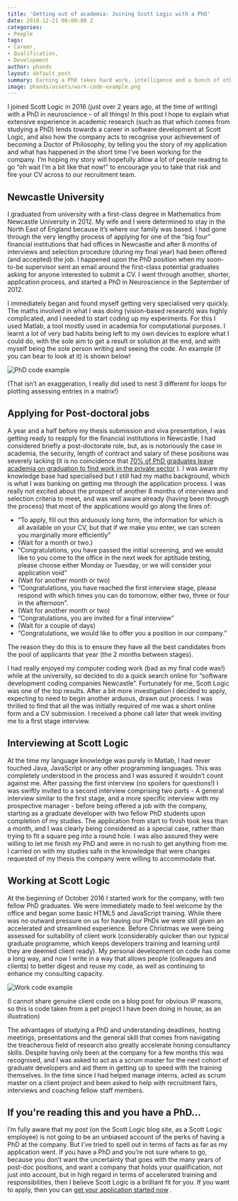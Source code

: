 ```yaml
---
title: 'Getting out of academia: Joining Scott Logic with a PhD'
date: 2018-12-21 00:00:00 Z
categories:
- People
tags:
- Career,
- Qualification,
- Development
author: phands
layout: default_post
summary: Earning a PhD takes hard work, intelligence and a bunch of other skills. In this post I expand on how I left academia after qualifying and was made to feel like my qualification was truly valued at Scott Logic.
image: phands/assets/work-code-example.png
---
```


I joined Scott Logic in 2016 (just over 2 years ago, at the time of writing) with a PhD in neuroscience – of all things! In this post I hope to explain what extensive experience in academic research (such as that which comes from studying a PhD) lends towards a career in software development at Scott Logic, and also how the company acts to recognise your achievement of becoming a Doctor of Philosophy, by telling you the story of my application and what has happened in the short time I’ve been working for the company. I’m hoping my story will hopefully allow a lot of people reading to go “oh wait I’m a bit like that now!” to encourage you to take that risk and fire your CV across to our recruitment team.

## Newcastle University

I graduated from university with a first-class degree in Mathematics from Newcastle University in 2012. My wife and I were determined to stay in the North East of England because it’s where our family was based. I had gone through the very lengthy process of applying for one of the “big four” financial institutions that had offices in Newcastle and after 8 months of interviews and selection procedure (during my final year) had been offered (and accepted) the job. I happened upon the PhD position when my soon-to-be supervisor sent an email around the first-class potential graduates asking for anyone interested to submit a CV. I went through another, shorter, application process, and started a PhD in Neuroscience in the September of 2012.

I immediately began and found myself getting very specialised very quickly. The maths involved in what I was doing (vision-based research) was highly complicated, and I needed to start coding up my experiments. For this I used Matlab, a tool mostly used in academia for computational purposes. I learnt a lot of very bad habits being left to my own devices to explore what I could do, with the sole aim to get a result or solution at the end, and with myself being the sole person writing and seeing the code. An example (if you can bear to look at it) is shown below!

![PhD code example]({{site.baseurl}}/phands/assets/phd-code-example.png)

(That isn’t an exaggeration, I really did used to nest 3 different for loops for plotting assessing entries in a matrix!)

## Applying for Post-doctoral jobs

A year and a half before my thesis submission and viva presentation, I was getting ready to reapply for the financial institutions in Newcastle. I had considered briefly a post-doctorate role, but, as is notoriously the case in academia, the security, length of contract and salary of these positions was severely lacking (it is no coincidence that [70% of PhD graduates leave academia on graduation to find work in the private sector](https://smartsciencecareer.com/become-a-professor/) ). I was aware my knowledge base had specialised but I still had my maths background, which is what I was banking on getting me through the application process. I was really not excited about the prospect of another 8 months of interviews and selection criteria to meet, and was well aware already (having been through the process) that most of the applications would go along the lines of:

-	“To apply, fill out this arduously long form, the information for which is all available on your CV, but that if we make you enter, we can screen you marginally more efficiently”
-	(Wait for a month or two.)
-	“Congratulations, you have passed the initial screening, and we would like to you come to the office in the next week for aptitude testing, please choose either Monday or Tuesday, or we will consider your application void”
-	(Wait for another month or two)
-	“Congratulations, you have reached the first interview stage, please respond with which times you can do tomorrow, either two, three or four in the afternoon”.
-	(Wait for another month or two)
-	“Congratulations, you are invited for a final interview”
-	(Wait for a couple of days)
-	“Congratulations, we would like to offer you a position in our company."

The reason they do this is to ensure they have all the best candidates from the pool of applicants that year (the 2 months between stages).

I had really enjoyed my computer coding work (bad as my final code was!) while at the university, so decided to do a quick search online for “software development coding companies Newcastle”. Fortunately for me, Scott Logic was one of the top results. After a bit more investigation I decided to apply, expecting to need to begin another arduous, drawn out process. I was thrilled to find that all the was initially required of me was a short online form and a CV submission. I received a phone call later that week inviting me to a first stage interview.

## Interviewing at Scott Logic

At the time my language knowledge was purely in Matlab, I had never touched Java, JavaScript or any other programming languages. This was completely understood in the process and I was assured it wouldn’t count against me. After passing the first interview (no spoilers for questions!) I was swiftly invited to a second interview comprising two parts - A general interview similar to the first stage, and a more specific interview with my prospective manager - before being offered a job with the company, starting as a graduate developer with two fellow PhD students upon completion of my studies. The application from start to finish took less than a month, and I was clearly being considered as a special case, rather than trying to fit a square peg into a round hole. I was also assured they were willing to let me finish my PhD and were in no rush to get anything from me. I carried on with my studies safe in the knowledge that were changes requested of my thesis the company were willing to accommodate that.

## Working at Scott Logic

At the beginning of October 2016 I started work for the company, with two fellow PhD graduates. We were immediately made to feel welcome by the office and began some basic HTML5 and JavaScript training. While there was no outward pressure on us for having our PhDs we were still given an accelerated and streamlined experience. Before Christmas we were being assessed for suitability of client work (considerably quicker than our typical graduate programme, which keeps developers training and learning until they are deemed client ready). My personal development on code has come a long way, and now I write in a way that allows people (colleagues and clients) to better digest and reuse my code, as well as continuing to enhance my consulting capacity.

![Work code example]({{site.baseurl}}/phands/assets/work-code-example.png)

(I cannot share genuine client code on a blog post for obvious IP reasons, so this is code taken from a pet project I have been doing in house, as an illustration)

The advantages of studying a PhD and understanding deadlines, hosting meetings, presentations and the general skill that comes from navigating the treacherous field of research also greatly accelerate honing consultancy skills. Despite having only been at the company for a few months this was recognised, and I was asked to act as a scrum master for the next cohort of graduate developers and aid them in getting up to speed with the training themselves. In the time since I had helped manage interns, acted as scrum master on a client project and been asked to help with recruitment fairs, interviews and coaching fellow staff members.

## If you're reading this and you have a PhD...

I’m fully aware that my post (on the Scott Logic blog site, as a Scott Logic employee) is not going to be an unbiased account of the perks of having a PhD at the company. But I’ve tried to spell out in terms of facts as far as my application went. If you have a PhD and you’re not sure where to go, because you don’t want the uncertainty that goes with the many years of post-doc positions, and want a company that holds your qualification, not just into account, but in high regard in terms of accelerated training and responsibilities, then I believe Scott Logic is a brilliant fit for you. If you want to apply, then you can [get your application started now](https://www.scottlogic.com/careers/) .
